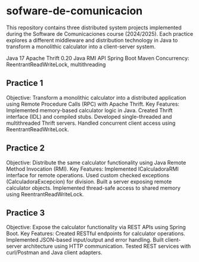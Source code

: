 # sofware-de-comunicacion
This repository contains three distributed system projects implemented during the Software de Comunicaciones course (2024/2025). Each practice explores a different middleware and distribution technology in Java to transform a monolithic calculator into a client-server system.

Java 17
Apache Thrift 0.20
Java RMI API
Spring Boot 
Maven 
Concurrency: ReentrantReadWriteLock, multithreading

## Practice 1
Objective:
Transform a monolithic calculator into a distributed application using Remote Procedure Calls (RPC) with Apache Thrift.
Key Features:
Implemented memory-based calculator logic in Java.
Created Thrift interface (IDL) and compiled stubs.
Developed single-threaded and multithreaded Thrift servers.
Handled concurrent client access using ReentrantReadWriteLock.

## Practice 2
Objective:
Distribute the same calculator functionality using Java Remote Method Invocation (RMI).
Key Features:
Implemented ICalculadoraRMI interface for remote operations.
Used custom checked exceptions (CalculadoraExcepcion) for division.
Built a server exposing remote calculator objects.
Implemented thread-safe access to shared memory using ReentrantReadWriteLock.

## Practice 3
Objective:
Expose the calculator functionality via REST APIs using Spring Boot.
Key Features:
Created RESTful endpoints for calculator operations.
Implemented JSON-based input/output and error handling.
Built client-server architecture using HTTP communication.
Tested REST services with curl/Postman and Java client adapters.
